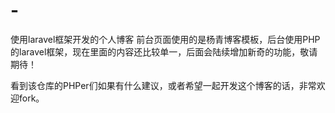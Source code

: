 # -
使用laravel框架开发的个人博客
前台页面使用的是杨青博客模板，后台使用PHP的laravel框架，现在里面的内容还比较单一，后面会陆续增加新奇的功能，敬请期待！

看到该仓库的PHPer们如果有什么建议，或者希望一起开发这个博客的话，非常欢迎fork。




